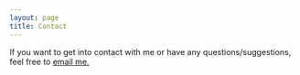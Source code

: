 ```yaml
---
layout: page
title: Contact
---
```


If you want to get into contact with me or have any questions/suggestions, feel free to [email me.](mailto:markpinto94@gmail.com)
